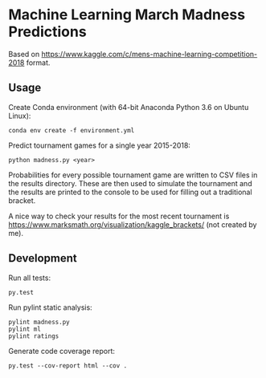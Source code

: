 # Machine Learning March Madness Predictions

Based on https://www.kaggle.com/c/mens-machine-learning-competition-2018 format.

## Usage

Create Conda environment (with 64-bit Anaconda Python 3.6 on Ubuntu Linux):

`conda env create -f environment.yml`

Predict tournament games for a single year 2015-2018:

`python madness.py <year>`

Probabilities for every possible tournament game are written to CSV files in the results directory. These are then used to simulate the tournament and the results are printed to the console to be used for filling out a traditional bracket.

A nice way to check your results for the most recent tournament is https://www.marksmath.org/visualization/kaggle_brackets/ (not created by me).

## Development

Run all tests:

`py.test`

Run pylint static analysis:

```
pylint madness.py
pylint ml
pylint ratings
```

Generate code coverage report:

`py.test --cov-report html --cov .`
